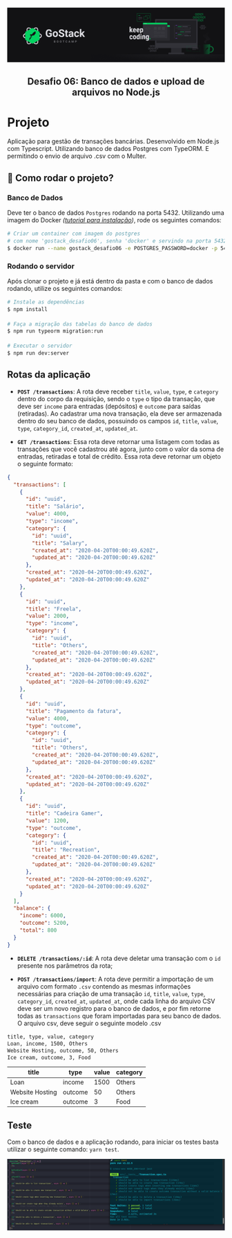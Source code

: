 <p align="center">
  <img src="./.github/GoStack-Wallpaper.png" />
</p>

<h2 align="center">
  Desafio 06: Banco de dados e upload de arquivos no Node.js
</h2>

# Projeto

Aplicação para gestão de transações bancárias. Desenvolvido em Node.js com Typescript. Utilizando banco de dados Postgres com TypeORM. E permitindo o envio de arquivo .csv com o Multer.

## 🧭 Como rodar o projeto?

### Banco de Dados

Deve ter o banco de dados `Postgres` rodando na porta 5432. Utilizando uma imagem do Docker _([tutorial para instalação](https://docs.docker.com/engine))_, rode os seguintes comandos:

```bash
# Criar um container com imagem do postgres
# com nome 'gostack_desafio06', senha 'docker' e servindo na porta 5432
$ docker run --name gostack_desafio06 -e POSTGRES_PASSWORD=docker -p 5432:5432 -d postgres
```

### Rodando o servidor

Após clonar o projeto e já está dentro da pasta e com o banco de dados rodando, utilize os seguintes comandos:

```bash
# Instale as dependências
$ npm install

# Faça a migração das tabelas do banco de dados
$ npm run typeorm migration:run

# Executar o servidor
$ npm run dev:server
```

## Rotas da aplicação

- **`POST /transactions`**: A rota deve receber `title`, `value`, `type`, e `category` dentro do corpo da requisição, sendo o `type` o tipo da transação, que deve ser `income` para entradas (depósitos) e `outcome` para saídas (retiradas). Ao cadastrar uma nova transação, ela deve ser armazenada dentro do seu banco de dados, possuindo os campos `id`, `title`, `value`, `type`, `category_id`, `created_at`, `updated_at`.

* **`GET /transactions`**: Essa rota deve retornar uma listagem com todas as transações que você cadastrou até agora, junto com o valor da soma de entradas, retiradas e total de crédito. Essa rota deve retornar um objeto o seguinte formato:

```json
{
  "transactions": [
    {
      "id": "uuid",
      "title": "Salário",
      "value": 4000,
      "type": "income",
      "category": {
        "id": "uuid",
        "title": "Salary",
        "created_at": "2020-04-20T00:00:49.620Z",
        "updated_at": "2020-04-20T00:00:49.620Z"
      },
      "created_at": "2020-04-20T00:00:49.620Z",
      "updated_at": "2020-04-20T00:00:49.620Z"
    },
    {
      "id": "uuid",
      "title": "Freela",
      "value": 2000,
      "type": "income",
      "category": {
        "id": "uuid",
        "title": "Others",
        "created_at": "2020-04-20T00:00:49.620Z",
        "updated_at": "2020-04-20T00:00:49.620Z"
      },
      "created_at": "2020-04-20T00:00:49.620Z",
      "updated_at": "2020-04-20T00:00:49.620Z"
    },
    {
      "id": "uuid",
      "title": "Pagamento da fatura",
      "value": 4000,
      "type": "outcome",
      "category": {
        "id": "uuid",
        "title": "Others",
        "created_at": "2020-04-20T00:00:49.620Z",
        "updated_at": "2020-04-20T00:00:49.620Z"
      },
      "created_at": "2020-04-20T00:00:49.620Z",
      "updated_at": "2020-04-20T00:00:49.620Z"
    },
    {
      "id": "uuid",
      "title": "Cadeira Gamer",
      "value": 1200,
      "type": "outcome",
      "category": {
        "id": "uuid",
        "title": "Recreation",
        "created_at": "2020-04-20T00:00:49.620Z",
        "updated_at": "2020-04-20T00:00:49.620Z"
      },
      "created_at": "2020-04-20T00:00:49.620Z",
      "updated_at": "2020-04-20T00:00:49.620Z"
    }
  ],
  "balance": {
    "income": 6000,
    "outcome": 5200,
    "total": 800
  }
}
```

- **`DELETE /transactions/:id`**: A rota deve deletar uma transação com o `id` presente nos parâmetros da rota;

* **`POST /transactions/import`**: A rota deve permitir a importação de um arquivo com formato `.csv` contendo as mesmas informações necessárias para criação de uma transação `id`, `title`, `value`, `type`, `category_id`, `created_at`, `updated_at`, onde cada linha do arquivo CSV deve ser um novo registro para o banco de dados, e por fim retorne todas as `transactions` que foram importadas para seu banco de dados. O arquivo csv, deve seguir o seguinte modelo .csv

```csv
title, type, value, category
Loan, income, 1500, Others
Website Hosting, outcome, 50, Others
Ice cream, outcome, 3, Food
```

| title           | type    | value | category |
| --------------- | ------- | ----- | -------- |
| Loan            | income  | 1500  | Others   |
| Website Hosting | outcome | 50    | Others   |
| Ice cream       | outcome | 3     | Food     |

## Teste

Com o banco de dados e a aplicação rodando, para iniciar os testes basta utilizar o seguinte comando: `yarn test`.

![](.github/Imagem-testes.png)
